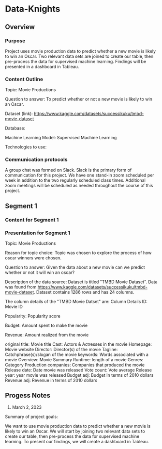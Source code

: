 # Data-Knights

## Overview

### Purpose
Project uses movie production data to predict whether a new movie is likely to win an Oscar. Two relevant data sets are joined to create our table, then pre-process the data for supervised machine learning. Findings will be presented in a dashboard in Tableau.

### Content Outline

Topic: Movie Productions

Question to answer: To predict whether or not a new movie is likely to win an Oscar. 

Dataset (link): https://www.kaggle.com/datasets/successikuku/tmbd-movie-dataset

Database:

Machine Learning Model: Supervised Machine Learning

Technologies to use:

### Communication protocols
A group chat was formed on Slack. Slack is the primary form of communication for this project. We have one stand-in zoom scheduled per week in addition to the two regularly scheduled class times. Additional zoom meetings will be scheduled as needed throughout the course of this project.

## Segment 1


### Content for Segment 1

### Presentation for Segment 1

Topic: Movie Productions

Reason for topic choice: Topic was chosen to explore the process of how oscar winners were chosen. 

Question to answer: Given the data about a new movie can we predict whether or not it will win an oscar? 


Description of the data source: Dataset is titled "TMBD Movie Dataset". Data was found from https://www.kaggle.com/datasets/successikuku/tmbd-movie-dataset. Dataset contains 1286 rows and has 24 columns. 

The column details of the "TMBD Movie Datset" are:
Column Details
ID: Movie ID

Popularity: Popularity score

Budget: Amount spent to make the movie

Revenue: Amount realized from the movie

original title: Movie title
Cast: Actors & Actresses in the movie
Homepage: Movie website
Director: Director(s) of the movie
Tagline: Catchphrase(s)/slogan of the movie
keywords: Words associated with a movie
Overview: Movie Summary
Runtime: length of a movie
Genres: Category
Production companies: Companies that produced the movie
Release date: Date movie was released
Vote count:
Vote average
Release year: year movie was released
Budget adj: Budget In terms of 2010 dollars
Revenue adj: Revenue in terms of 2010 dollars



## Progess Notes
1. March 2, 2023

Summary of project goals:

We want to use movie production data to predict whether a new movie is likely to win an Oscar. We will start by joining two relevant data sets to create our table, then pre-process the data for supervised machine learning. To present our findings, we will create a dashboard in Tableau.
